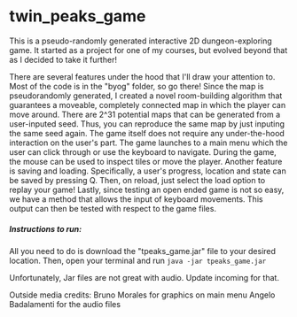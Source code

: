 # twin_peaks_game
This is a pseudo-randomly generated interactive 2D dungeon-exploring game. It started as a project for one of my courses, but evolved beyond that as I decided to take it further! 

There are several features under the hood that I'll draw your attention to. Most of the code is in the "byog" folder, so go there! Since the map is pseudorandomly generated, I created a novel room-building algorithm that guarantees a moveable, completely connected map in which the player can move around. There are 2^31 potential maps that can be generated from a user-inputed seed. Thus, you can reproduce the same map by just inputing the same seed again. The game itself does not require any under-the-hood interaction on the user's part. The game launches to a main menu which the user can click through or use the keyboard to navigate. During the game, the mouse can be used to inspect tiles or move the player. Another feature is saving and loading. Specifically, a user's progress, location and state can be saved by pressing Q. Then, on reload, just select the load option to replay your game! Lastly, since testing an open ended game is not so easy, we have a method that allows the input of keyboard movements. This output can then be tested with respect to the game files.

##### Instructions to run:
All you need to do is download the "tpeaks_game.jar" file to your desired location. Then, open your terminal and run ```java -jar tpeaks_game.jar```

Unfortunately, Jar files are not great with audio. Update incoming for that. 

Outside media credits:
Bruno Morales for graphics on main menu
Angelo Badalamenti for the audio files
